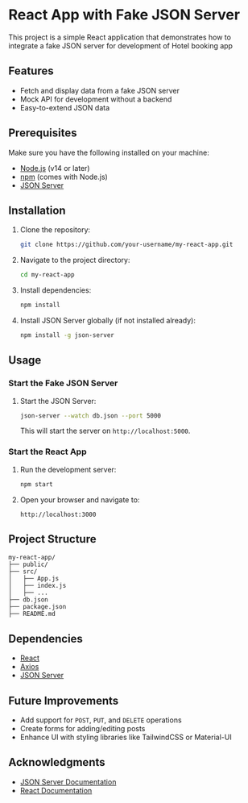 # React App with Fake JSON Server

This project is a simple React application that demonstrates how to integrate a fake JSON server for development of Hotel booking app

## Features

- Fetch and display data from a fake JSON server
- Mock API for development without a backend
- Easy-to-extend JSON data

## Prerequisites

Make sure you have the following installed on your machine:

- [Node.js](https://nodejs.org/) (v14 or later)
- [npm](https://www.npmjs.com/) (comes with Node.js)
- [JSON Server](https://github.com/typicode/json-server)

## Installation

1. Clone the repository:

   ```bash
   git clone https://github.com/your-username/my-react-app.git
   ```

2. Navigate to the project directory:

   ```bash
   cd my-react-app
   ```

3. Install dependencies:

   ```bash
   npm install
   ```

4. Install JSON Server globally (if not installed already):
   ```bash
   npm install -g json-server
   ```

## Usage

### Start the Fake JSON Server

1. Start the JSON Server:
   ```bash
   json-server --watch db.json --port 5000
   ```
   This will start the server on `http://localhost:5000`.

### Start the React App

1. Run the development server:

   ```bash
   npm start
   ```

2. Open your browser and navigate to:
   ```
   http://localhost:3000
   ```

## Project Structure

```
my-react-app/
├── public/
├── src/
│   ├── App.js
│   ├── index.js
│   ├── ...
├── db.json
├── package.json
├── README.md
```

## Dependencies

- [React](https://reactjs.org/)
- [Axios](https://axios-http.com/)
- [JSON Server](https://github.com/typicode/json-server)

## Future Improvements

- Add support for `POST`, `PUT`, and `DELETE` operations
- Create forms for adding/editing posts
- Enhance UI with styling libraries like TailwindCSS or Material-UI

## Acknowledgments

- [JSON Server Documentation](https://github.com/typicode/json-server)
- [React Documentation](https://reactjs.org/)

